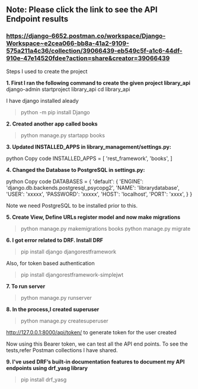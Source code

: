 ## Note: Please click the link to see the API Endpoint results

### https://django-6652.postman.co/workspace/Django-Workspace~e2cea066-bb8a-41a2-9109-575a211a4c36/collection/39066439-eb549c5f-a1c6-44df-910e-47e14520fdee?action=share&creator=39066439





Steps I used to create the project

**1. First I ran the following command to create the given project library_api**
django-admin startproject library_api
cd library_api

I have django installed aleady

>python -m pip install Django

**2. Created another app called books**
>python manage.py startapp books

**3. Updated INSTALLED_APPS in library_management/settings.py:**

python
Copy code
INSTALLED_APPS = [
    'rest_framework',
    'books',  ]

**4. Changed the Database to PostgreSQL in settings.py:**

python
Copy code
DATABASES = {
    'default': {
        'ENGINE': 'django.db.backends.postgresql_psycopg2',
        'NAME': 'librarydatabase',
        'USER': 'xxxxx',
        'PASSWORD': 'xxxxx',
        'HOST': 'localhost',
        'PORT': 'xxxx',
    }
}

Note we need PostgreSQL to be installed prior to this.

**5. Create View, Define URLs register model and now make migrations**
>python manage.py makemigrations books
>python manage.py migrate

**6. I got error related to DRF. Install DRF**
>pip install django djangorestframework

Also, for token based authentication
>pip install djangorestframework-simplejwt

**7. To run server**
>python manage.py runserver

**8. In the process,I created superuser**
>python manage.py createsuperuser


http://127.0.0.1:8000/api/token/ to generate token for the user created

Now using this Bearer token, we can test all the API end points. To see the tests,refer Postman collections I have shared.

**9. I've used DRF’s built-in documentation features to document my API endpoints using drf_yasg library**
>pip install drf_yasg
